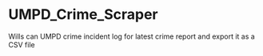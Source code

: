 # UMPD_Crime_Scraper
Wills can UMPD crime incident log for latest crime report and export it as a CSV file
